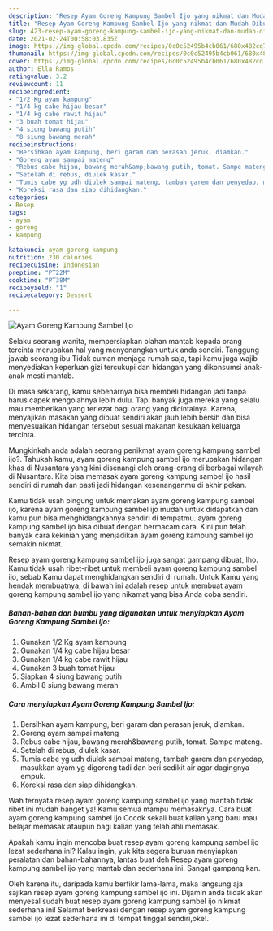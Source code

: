 ```yaml
---
description: "Resep Ayam Goreng Kampung Sambel Ijo yang nikmat dan Mudah Dibuat"
title: "Resep Ayam Goreng Kampung Sambel Ijo yang nikmat dan Mudah Dibuat"
slug: 423-resep-ayam-goreng-kampung-sambel-ijo-yang-nikmat-dan-mudah-dibuat
date: 2021-02-24T00:58:03.835Z
image: https://img-global.cpcdn.com/recipes/0c0c52495b4cb061/680x482cq70/ayam-goreng-kampung-sambel-ijo-foto-resep-utama.jpg
thumbnail: https://img-global.cpcdn.com/recipes/0c0c52495b4cb061/680x482cq70/ayam-goreng-kampung-sambel-ijo-foto-resep-utama.jpg
cover: https://img-global.cpcdn.com/recipes/0c0c52495b4cb061/680x482cq70/ayam-goreng-kampung-sambel-ijo-foto-resep-utama.jpg
author: Ella Ramos
ratingvalue: 3.2
reviewcount: 11
recipeingredient:
- "1/2 Kg ayam kampung"
- "1/4 kg cabe hijau besar"
- "1/4 kg cabe rawit hijau"
- "3 buah tomat hijau"
- "4 siung bawang putih"
- "8 siung bawang merah"
recipeinstructions:
- "Bersihkan ayam kampung, beri garam dan perasan jeruk, diamkan."
- "Goreng ayam sampai mateng"
- "Rebus cabe hijau, bawang merah&amp;bawang putih, tomat. Sampe mateng."
- "Setelah di rebus, diulek kasar."
- "Tumis cabe yg udh diulek sampai mateng, tambah garem dan penyedap, masukkan ayam yg digoreng tadi dan beri sedikit air agar dagingnya empuk."
- "Koreksi rasa dan siap dihidangkan."
categories:
- Resep
tags:
- ayam
- goreng
- kampung

katakunci: ayam goreng kampung 
nutrition: 230 calories
recipecuisine: Indonesian
preptime: "PT22M"
cooktime: "PT38M"
recipeyield: "1"
recipecategory: Dessert

---
```



![Ayam Goreng Kampung Sambel Ijo](https://img-global.cpcdn.com/recipes/0c0c52495b4cb061/680x482cq70/ayam-goreng-kampung-sambel-ijo-foto-resep-utama.jpg)

Selaku seorang wanita, mempersiapkan olahan mantab kepada orang tercinta merupakan hal yang menyenangkan untuk anda sendiri. Tanggung jawab seorang ibu Tidak cuman menjaga rumah saja, tapi kamu juga wajib menyediakan keperluan gizi tercukupi dan hidangan yang dikonsumsi anak-anak mesti mantab.

Di masa  sekarang, kamu sebenarnya bisa membeli hidangan jadi tanpa harus capek mengolahnya lebih dulu. Tapi banyak juga mereka yang selalu mau memberikan yang terlezat bagi orang yang dicintainya. Karena, menyajikan masakan yang dibuat sendiri akan jauh lebih bersih dan bisa menyesuaikan hidangan tersebut sesuai makanan kesukaan keluarga tercinta. 



Mungkinkah anda adalah seorang penikmat ayam goreng kampung sambel ijo?. Tahukah kamu, ayam goreng kampung sambel ijo merupakan hidangan khas di Nusantara yang kini disenangi oleh orang-orang di berbagai wilayah di Nusantara. Kita bisa memasak ayam goreng kampung sambel ijo hasil sendiri di rumah dan pasti jadi hidangan kesenanganmu di akhir pekan.

Kamu tidak usah bingung untuk memakan ayam goreng kampung sambel ijo, karena ayam goreng kampung sambel ijo mudah untuk didapatkan dan kamu pun bisa menghidangkannya sendiri di tempatmu. ayam goreng kampung sambel ijo bisa dibuat dengan bermacam cara. Kini pun telah banyak cara kekinian yang menjadikan ayam goreng kampung sambel ijo semakin nikmat.

Resep ayam goreng kampung sambel ijo juga sangat gampang dibuat, lho. Kamu tidak usah ribet-ribet untuk membeli ayam goreng kampung sambel ijo, sebab Kamu dapat menghidangkan sendiri di rumah. Untuk Kamu yang hendak membuatnya, di bawah ini adalah resep untuk membuat ayam goreng kampung sambel ijo yang nikamat yang bisa Anda coba sendiri.

<!--inarticleads1-->

##### Bahan-bahan dan bumbu yang digunakan untuk menyiapkan Ayam Goreng Kampung Sambel Ijo:

1. Gunakan 1/2 Kg ayam kampung
1. Gunakan 1/4 kg cabe hijau besar
1. Gunakan 1/4 kg cabe rawit hijau
1. Gunakan 3 buah tomat hijau
1. Siapkan 4 siung bawang putih
1. Ambil 8 siung bawang merah




<!--inarticleads2-->

##### Cara menyiapkan Ayam Goreng Kampung Sambel Ijo:

1. Bersihkan ayam kampung, beri garam dan perasan jeruk, diamkan.
1. Goreng ayam sampai mateng
1. Rebus cabe hijau, bawang merah&amp;bawang putih, tomat. Sampe mateng.
1. Setelah di rebus, diulek kasar.
1. Tumis cabe yg udh diulek sampai mateng, tambah garem dan penyedap, masukkan ayam yg digoreng tadi dan beri sedikit air agar dagingnya empuk.
1. Koreksi rasa dan siap dihidangkan.




Wah ternyata resep ayam goreng kampung sambel ijo yang mantab tidak ribet ini mudah banget ya! Kamu semua mampu memasaknya. Cara buat ayam goreng kampung sambel ijo Cocok sekali buat kalian yang baru mau belajar memasak ataupun bagi kalian yang telah ahli memasak.

Apakah kamu ingin mencoba buat resep ayam goreng kampung sambel ijo lezat sederhana ini? Kalau ingin, yuk kita segera buruan menyiapkan peralatan dan bahan-bahannya, lantas buat deh Resep ayam goreng kampung sambel ijo yang mantab dan sederhana ini. Sangat gampang kan. 

Oleh karena itu, daripada kamu berfikir lama-lama, maka langsung aja sajikan resep ayam goreng kampung sambel ijo ini. Dijamin anda tiidak akan menyesal sudah buat resep ayam goreng kampung sambel ijo nikmat sederhana ini! Selamat berkreasi dengan resep ayam goreng kampung sambel ijo lezat sederhana ini di tempat tinggal sendiri,oke!.

